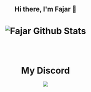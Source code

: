 <h2 align="center"><strong>Hi there, I'm Fajar</strong> 👋<h2>
<h1 align="center">
  <img alt="Fajar Github Stats" src="https://github-readme-stats.vercel.app/api?username=Fajarr-M&show_icons=true&theme=radical" />
</h1>
 <br>
 <br>
<h1 align="center"><strong>My Discord</strong></h1>
  <p align="center">
    <img src="https://discord.c99.nl/widget/theme-2/427590366494064650.png" />
  </p>
